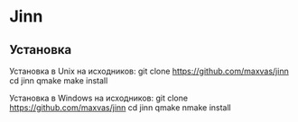 Jinn
====

Установка
---------

Установка в Unix на исходников:
  git clone https://github.com/maxvas/jinn
  cd jinn
  qmake
  make install
  
Установка в Windows на исходников:
  git clone https://github.com/maxvas/jinn
  cd jinn
  qmake
  nmake install
